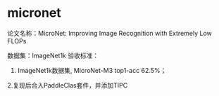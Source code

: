 # micronet
论文名称：MicroNet: Improving Image Recognition with Extremely Low FLOPs 

数据集：ImageNet1k 验收标准： 

1. ImageNet1k数据集, MicroNet-M3 top1-acc 62.5%； 

2.复现后合入PaddleClas套件，并添加TIPC
